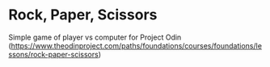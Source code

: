 # Rock, Paper, Scissors

Simple game of player vs computer for Project Odin (https://www.theodinproject.com/paths/foundations/courses/foundations/lessons/rock-paper-scissors)